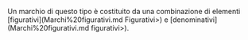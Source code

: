 Un marchio di questo tipo è costituito da una combinazione di elementi [figurativi](Marchi%20figurativi.md Figurativi>) e [denominativi](Marchi%20figurativi.md figurativi>).
